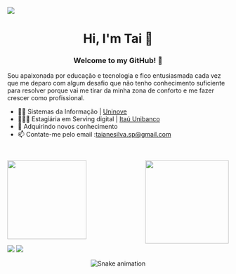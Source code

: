 ![](https://komarev.com/ghpvc/?username=Taiianesilva&color=dd7cae)
<h1 align="center">
     Hi, I'm Tai  🤗
</h1>
<h3 align="center"> Welcome to my GitHub! 🥰 </h3> 

Sou apaixonada por educação e tecnologia e fico entusiasmada cada vez que me deparo com algum desafio que não tenho conhecimento suficiente para resolver porque vai me tirar da minha zona de conforto e me fazer crescer como profissional. 

- 👩‍🎓 Sistemas da Informação | [Uninove](https://www.uninove.br/)
- 👩🏻‍💻 Estagiária em Serving digital | [Itaú Unibanco](https://www.itau.com.br/)
- 🌱 Adquirindo novos conhecimento
- 📫 Contate-me pelo email :taianesilva.sp@gmail.com
<br>

 <div>
 <p align="left">
 <a href="https://github.com/Taiianesilva">    
<img  height="180em" src="https://github-readme-stats.vercel.app/api?username=Taiianesilva&show_icons=true&theme=panda"/>
<img align="right" height="190em"src="https://github-readme-stats.vercel.app/api/top-langs/?username=Taiianesilva&layout=compact&langs_count=7&theme=panda"/>

</div>  

 <div>
    <a href="https://www.linkedin.com/in/taiane-silva-504b451ab/" target="_blank"><img src="https://img.shields.io/badge/-LinkedIn-%230077B5?style=for-the-badge&logo=linkedin&logoColor=white" target="_blank"></a> 
  <a href="taianesilva.sp@gmail.com"><img src="https://img.shields.io/badge/-Gmail-%23333?style=for-the-badge&logo=gmail&logoColor=white" target="_blank"></a>
 </div>  
 
   <div align="center">
  
  ![Snake animation](https://github.com/Taiianesilva/Taiianesilva/blob/output/github-contribution-grid-snake.svg)
  
</div>

   

